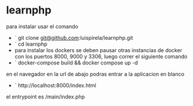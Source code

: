 # learnphp 

para instalar usar el comando 

* ` git clone git@github.com:luispirela/learnphp.git
* ` cd learnphp
* para instalar los dockers se deben pausar otras instancias de docker con los puertos 8000, 9000 y 3306, luego correr el siguiente comando
*  ` docker-compose build && docker compose up -d

en el navegador en la url de abajo podras entrar a la aplicacion en blanco
* ` http://localhost:8000/index.html

el entrypoint es /main/index.php
